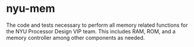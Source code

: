 # nyu-mem
The code and tests necessary to perform all memory related functions for the NYU Processor Design VIP team. This includes RAM, ROM, and a memory controller among other components as needed.
